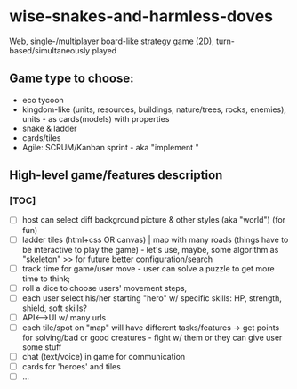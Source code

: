 # wise-snakes-and-harmless-doves
Web, single-/multiplayer board-like strategy game (2D), turn-based/simultaneously played

## Game type to choose:
- eco tycoon
- kingdom-like (units, resources, buildings, nature/trees, rocks, enemies), units - as cards(models) with properties
- snake & ladder
- cards/tiles
- Agile: SCRUM/Kanban sprint - aka "implement "

## High-level game/features description
### [TOC]

- [ ] host can select diff background picture & other styles (aka "world") (for fun)
- [ ] ladder tiles (html+css OR canvas) | map with many roads (things have to be interactive to play the game) - let's use, maybe, some algorithm as "skeleton" >> for future better configuration/search
- [ ] track time for game/user move - user can solve a puzzle to get more time to think;
- [ ] roll a dice to choose users' movement steps,
- [ ] each user select his/her starting "hero" w/ specific skills: HP, strength, shield, soft skills?
- [ ] API<-->UI w/ many urls
- [ ] each tile/spot on "map" will have different tasks/features -> get points for solving/bad or good creatures - fight w/ them or they can give user some stuff
- [ ] chat (text/voice) in game for communication
- [ ] cards for 'heroes' and tiles
- [ ] ...
